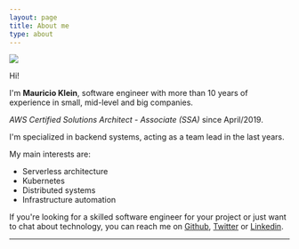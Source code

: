 ```yaml
---
layout: page
title: About me
type: about
---
```


<img class="about-img" src="{{site.url}}/assets/images/avatar.gif">

Hi!

I'm **Mauricio Klein**, software engineer with more than 10 years of experience in small, mid-level and big companies.

_AWS Certified Solutions Architect - Associate (SSA)_ since April/2019.

I'm specialized in backend systems, acting as a team lead in the last years.

My main interests are:
- Serverless architecture
- Kubernetes
- Distributed systems
- Infrastructure automation

If you're looking for a skilled software engineer for your project or just want to chat about technology,
you can reach me on [Github][github], [Twitter][twitter] or [Linkedin][linkedin].

---

[github]: https://github.com/mauricioklein
[twitter]: https://twitter.com/Mauricio_Klein
[linkedin]: https://www.linkedin.com/in/mauricioklein
